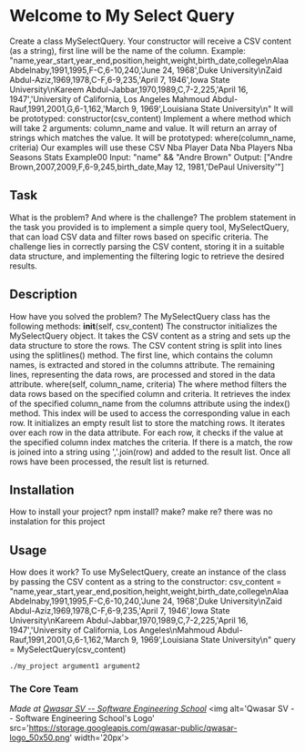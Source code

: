 # Welcome to My Select Query
Create a class MySelectQuery.
Your constructor will receive a CSV content (as a string), first line will be the name of the column.
Example:
"name,year_start,year_end,position,height,weight,birth_date,college\nAlaa Abdelnaby,1991,1995,F-C,6-10,240,'June 24, 1968',Duke University\nZaid Abdul-Aziz,1969,1978,C-F,6-9,235,'April 7, 1946',Iowa State University\nKareem Abdul-Jabbar,1970,1989,C,7-2,225,'April 16, 1947','University of California, Los Angeles
Mahmoud Abdul-Rauf,1991,2001,G,6-1,162,'March 9, 1969',Louisiana State University\n"
It will be prototyped:
constructor(csv_content)
Implement a where method which will take 2 arguments: column_name and value.
It will return an array of strings which matches the value.
It will be prototyped:
where(column_name, criteria)
Our examples will use these CSV
Nba Player Data
Nba Players
Nba Seasons Stats
Example00
Input: "name" && "Andre Brown"
Output: ["Andre Brown,2007,2009,F,6-9,245,birth_date,May 12, 1981,'DePaul University'"]

## Task
What is the problem? And where is the challenge?
The problem statement in the task you provided is to implement a simple query tool,
 MySelectQuery, that can load CSV data and filter rows based on specific criteria. The challenge
  lies in correctly parsing the CSV content, storing it in a suitable data structure, and implementing 
  the filtering logic to retrieve the desired results.

## Description
How have you solved the problem?
The MySelectQuery class has the following methods:
__init__(self, csv_content)
The constructor initializes the MySelectQuery object. It takes the CSV content as a string and sets up the data structure to store the rows.
The CSV content string is split into lines using the splitlines() method.
The first line, which contains the column names, is extracted and stored in the columns attribute.
The remaining lines, representing the data rows, are processed and stored in the data attribute.
where(self, column_name, criteria)
The where method filters the data rows based on the specified column and criteria.
It retrieves the index of the specified column_name from the columns attribute using the index() method. This index will be used to access the corresponding value in each row.
It initializes an empty result list to store the matching rows.
It iterates over each row in the data attribute.
For each row, it checks if the value at the specified column index matches the criteria.
If there is a match, the row is joined into a string using ','.join(row) and added to the result list.
Once all rows have been processed, the result list is returned.
## Installation
How to install your project? npm install? make? make re?
there was no instalation for this project
## Usage
How does it work?
To use MySelectQuery, create an instance of the class by passing the CSV content as a string to the constructor:
csv_content = "name,year_start,year_end,position,height,weight,birth_date,college\nAlaa Abdelnaby,1991,1995,F-C,6-10,240,'June 24, 1968',Duke University\nZaid Abdul-Aziz,1969,1978,C-F,6-9,235,'April 7, 1946',Iowa State University\nKareem Abdul-Jabbar,1970,1989,C,7-2,225,'April 16, 1947','University of California, Los Angeles\nMahmoud Abdul-Rauf,1991,2001,G,6-1,162,'March 9, 1969',Louisiana State University\n"
query = MySelectQuery(csv_content)
```
./my_project argument1 argument2
```

### The Core Team


<span><i>Made at <a href='https://qwasar.io'>Qwasar SV -- Software Engineering School</a></i></span>
<span><img alt='Qwasar SV -- Software Engineering School's Logo' src='https://storage.googleapis.com/qwasar-public/qwasar-logo_50x50.png' width='20px'></span>
